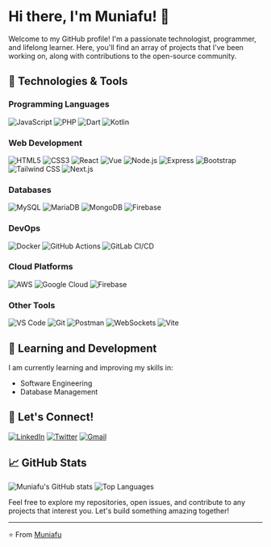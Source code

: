# Hi there, I'm Muniafu! 👋

Welcome to my GitHub profile! I'm a passionate technologist, programmer, and lifelong learner. Here, you'll find an array of projects that I've been working on, along with contributions to the open-source community.

## 🔧 Technologies & Tools
### Programming Languages
![JavaScript](https://img.shields.io/badge/-JavaScript-F7DF1E?style=flat&logo=javascript&logoColor=white)
![PHP](https://img.shields.io/badge/-PHP-777BB4?style=flat&logo=php&logoColor=white)
![Dart](https://img.shields.io/badge/-Dart-0175C2?style=flat&logo=dart&logoColor=white)
![Kotlin](https://img.shields.io/badge/-Kotlin-0095D5?style=flat&logo=kotlin&logoColor=white)

### Web Development
![HTML5](https://img.shields.io/badge/-HTML5-E34F26?style=flat&logo=html5&logoColor=white)
![CSS3](https://img.shields.io/badge/-CSS3-1572B6?style=flat&logo=css3&logoColor=white)
![React](https://img.shields.io/badge/-React-61DAFB?style=flat&logo=react&logoColor=white)
![Vue](https://img.shields.io/badge/-Vue.js-4FC08D?style=flat&logo=vue.js&logoColor=white)
![Node.js](https://img.shields.io/badge/-Node.js-339933?style=flat&logo=node.js&logoColor=white)
![Express](https://img.shields.io/badge/-Express-000000?style=flat&logo=express&logoColor=white)
![Bootstrap](https://img.shields.io/badge/-Bootstrap-7952B3?style=flat&logo=bootstrap&logoColor=white)
![Tailwind CSS](https://img.shields.io/badge/-Tailwind%20CSS-38B2AC?style=flat&logo=tailwind-css&logoColor=white)
![Next.js](https://img.shields.io/badge/-Next.js-000000?style=flat&logo=next.js&logoColor=white)

### Databases
![MySQL](https://img.shields.io/badge/-MySQL-4479A1?style=flat&logo=mysql&logoColor=white)
![MariaDB](https://img.shields.io/badge/-MariaDB-003545?style=flat&logo=mariadb&logoColor=white)
![MongoDB](https://img.shields.io/badge/-MongoDB-47A248?style=flat&logo=mongodb&logoColor=white)
![Firebase](https://img.shields.io/badge/-Firebase-FFCA28?style=flat&logo=firebase&logoColor=white)

### DevOps
![Docker](https://img.shields.io/badge/-Docker-2496ED?style=flat&logo=docker&logoColor=white)
![GitHub Actions](https://img.shields.io/badge/-GitHub%20Actions-2088FF?style=flat&logo=github-actions&logoColor=white)
![GitLab CI/CD](https://img.shields.io/badge/-GitLab%20CI/CD-FCA121?style=flat&logo=gitlab&logoColor=white)

### Cloud Platforms
![AWS](https://img.shields.io/badge/-AWS-232F3E?style=flat&logo=amazon-aws&logoColor=white)
![Google Cloud](https://img.shields.io/badge/-Google%20Cloud-4285F4?style=flat&logo=google-cloud&logoColor=white)
![Firebase](https://img.shields.io/badge/-Firebase-FFCA28?style=flat&logo=firebase&logoColor=white)

### Other Tools
![VS Code](https://img.shields.io/badge/-VS%20Code-007ACC?style=flat&logo=visual-studio-code&logoColor=white)
![Git](https://img.shields.io/badge/-Git-F05032?style=flat&logo=git&logoColor=white)
![Postman](https://img.shields.io/badge/-Postman-FF6C37?style=flat&logo=postman&logoColor=white)
![WebSockets](https://img.shields.io/badge/-WebSockets-000000?style=flat&logo=websocket&logoColor=white)
![Vite](https://img.shields.io/badge/-Vite-646CFF?style=flat&logo=vite&logoColor=white)

## 🌱 Learning and Development
I am currently learning and improving my skills in:
- Software Engineering
- Database Management

## 💬 Let's Connect!
[![LinkedIn](https://img.shields.io/badge/-LinkedIn-0A66C2?style=flat&logo=linkedin&logoColor=white)](https://www.linkedin.com/in/elam-baraka-a09b5a1b8/)
[![Twitter](https://img.shields.io/badge/-Twitter-1DA1F2?style=flat&logo=twitter&logoColor=white)](https://x.com/this_is_muniafu)
[![Gmail](https://img.shields.io/badge/-Gmail-EA4335?style=flat&logo=gmail&logoColor=white)](mailto:elambaraka2019@gmail.com)

## 📈 GitHub Stats
![Muniafu's GitHub stats](https://github-readme-stats.vercel.app/api?username=Muniafu&show_icons=true&theme=radical)
![Top Languages](https://github-readme-stats.vercel.app/api/top-langs/?username=Muniafu&layout=compact&theme=radical)

Feel free to explore my repositories, open issues, and contribute to any projects that interest you. Let's build something amazing together!

---

⭐️ From [Muniafu](https://github.com/Muniafu)
